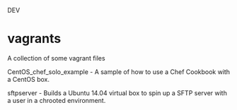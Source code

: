 DEV
# vagrants
A collection of some vagrant files

CentOS_chef_solo_example - A sample of how to use a Chef Cookbook with a CentOS box.

sftpserver - Builds a Ubuntu 14.04 virtual box to spin up a SFTP server with a user in a chrooted environment. 
